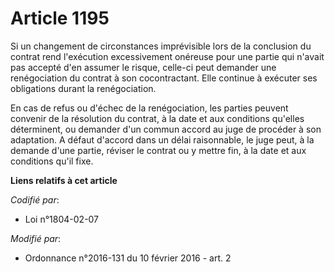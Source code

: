 # Article 1195

Si un changement de circonstances imprévisible lors de la conclusion du contrat rend l'exécution excessivement onéreuse pour
une partie qui n'avait pas accepté d'en assumer le risque, celle-ci peut demander une renégociation du contrat à son
cocontractant. Elle continue à exécuter ses obligations durant la renégociation. 

En cas de refus ou d'échec de la renégociation, les parties peuvent convenir de la résolution du contrat, à la date et aux
conditions qu'elles déterminent, ou demander d'un commun accord au juge de procéder à son adaptation. A défaut d'accord dans
un délai raisonnable, le juge peut, à la demande d'une partie, réviser le contrat ou y mettre fin, à la date et aux
conditions qu'il fixe.

**Liens relatifs à cet article**

_Codifié par_:

  - Loi n°1804-02-07

_Modifié par_:

  - Ordonnance n°2016-131 du 10 février 2016 - art. 2
